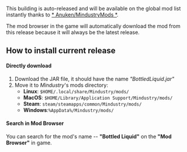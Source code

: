 This building is auto-released and will be available on the global mod list instantly thanks to [* Anuken/MindustryMods *](https://github.com/Anuken/MindustryMods).

The mod browser in the game will automatically download
the mod from this release because it will always be the latest release.

## How to install current release
#### Directly download
1. Download the JAR file, it should have the name *"BottledLiquid.jar"*
2. Move it to *Mindustry*'s mods directory:
   - **Linux**: `$HOME/.local/share/Mindustry/mods/`
   - **MacOS**: `$HOME/Library/Application Support/Mindustry/mods/`
   - **Steam**: `steam/steamapps/common/Mindustry/mods/`
   - **Windows**:`%AppData%/Mindustry/mods/`
#### Search in Mod Browser
You can search for the mod's name -- **"Bottled Liquid"** on the **"Mod Browser"** in game.